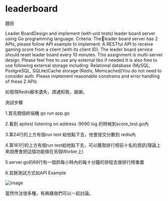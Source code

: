 # leaderboard

題目

Leader BoardDesign and implement (with unit tests) leader board server using Go programming language.
Criteria:
Theleader board server has 2 APIs, please follow API example to implement:
A RESTful API to receive gaming score from a client (with its client ID).
The leader board service should reset leader board every 10 minutes.
This assignment is multi-server design.
Please feel free to use any external libs if needed.It is also free to use following external storage including:
Relational database (MySQL, PostgreSQL, SQLite)Cache storage (Redis, Memcached)You do not need to consider auth.
Please implement reasonable constrains and error handling of these 2 APIs

如發現Redis腳本遺失，請通知我，謝謝。


測試步驟

1.首先開個終端機 go run app.go

2.看到 apitest listening on address :9090 log 的時候到score_test.go內

3.第24行的上方有個run test 給他點下去，他會提交分數到 redis內

4.第161行的上方有個run test給他點下去，可以獲取排行榜前十名的資訊(理論上來說應會把這個功能做在另個Worker上)

5.server.go的69行有一個抓每小時內的每十分鐘的排程去做排行榜重置

6.其餘測試方式如API Example

![image](https://user-images.githubusercontent.com/13865973/118418756-59333f80-b6ec-11eb-8c30-89ebb18b772e.png)

當然作法很多種，有興趣我們可以一起討論。
